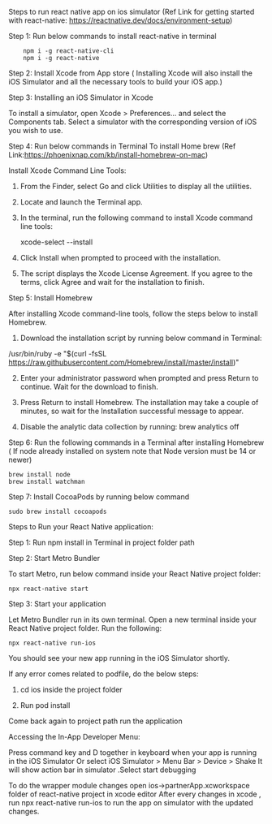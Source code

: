
Steps to run react native app on ios simulator (Ref Link for getting started with react-native: https://reactnative.dev/docs/environment-setup)

Step 1: Run below commands to install react-native in terminal

        npm i -g react-native-cli
        npm i -g react-native

Step 2: Install Xcode from App store ( Installing Xcode will also install the iOS Simulator and all the necessary tools to build your iOS app.)

Step 3: Installing an iOS Simulator in Xcode

To install a simulator, open Xcode > Preferences... and select the Components tab. Select a simulator with the corresponding version of iOS you wish to use.

Step 4: Run below commands in Terminal To install Home brew (Ref Link:https://phoenixnap.com/kb/install-homebrew-on-mac)

Install Xcode Command Line Tools:

1. From the Finder, select Go and click Utilities to display all the utilities.

2. Locate and launch the Terminal app.

3. In the terminal, run the following command to install Xcode command line tools:

    xcode-select --install

4. Click Install when prompted to proceed with the installation.

5. The script displays the Xcode License Agreement. If you agree to the terms, click Agree and wait for the installation to finish.

Step 5: Install Homebrew

After installing Xcode command-line tools, follow the steps below to install Homebrew.

1. Download the installation script by running below command in Terminal:

/usr/bin/ruby -e "$(curl -fsSL https://raw.githubusercontent.com/Homebrew/install/master/install)"

2. Enter your administrator password when prompted and press Return to continue. Wait for the download to finish.

3. Press Return to install Homebrew. The installation may take a couple of minutes, so wait for the Installation successful message to appear.

4. Disable the analytic data collection by running: brew analytics off


Step 6: Run the following commands in a Terminal after installing Homebrew ( If node already installed on system note that Node version must be 14 or newer)

    brew install node
    brew install watchman


Step 7: Install CocoaPods by running below command

    sudo brew install cocoapods


Steps to Run your React Native application:

Step 1: Run npm install in Terminal in project folder path

Step 2: Start Metro Bundler

To start Metro, run below command inside your React Native project folder:

    npx react-native start

Step 3: Start your application

Let Metro Bundler run in its own terminal. Open a new terminal inside your React Native project folder. Run the following:

    npx react-native run-ios

You should see your new app running in the iOS Simulator shortly.

If any error comes related to podfile, do the below steps:

1. cd ios inside the project folder

2. Run pod install

Come back again to project path run the application

Accessing the In-App Developer Menu:

Press command key and D together in keyboard when your app is running in the iOS Simulator
Or select iOS Simulator > Menu Bar > Device > Shake 
It will show action bar in simulator .Select start debugging


To do the wrapper module changes open ios->partnerApp.xcworkspace folder of react-native project in xcode editor
After every changes in xcode , run npx react-native run-ios  to run the app on simulator with the updated changes.



